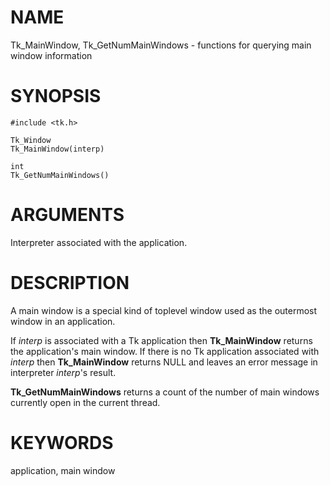 # NAME

Tk_MainWindow, Tk_GetNumMainWindows - functions for querying main window
information

# SYNOPSIS

    #include <tk.h>

    Tk_Window
    Tk_MainWindow(interp)

    int
    Tk_GetNumMainWindows()

# ARGUMENTS

Interpreter associated with the application.

# DESCRIPTION

A main window is a special kind of toplevel window used as the outermost
window in an application.

If *interp* is associated with a Tk application then **Tk_MainWindow**
returns the application\'s main window. If there is no Tk application
associated with *interp* then **Tk_MainWindow** returns NULL and leaves
an error message in interpreter *interp*\'s result.

**Tk_GetNumMainWindows** returns a count of the number of main windows
currently open in the current thread.

# KEYWORDS

application, main window
